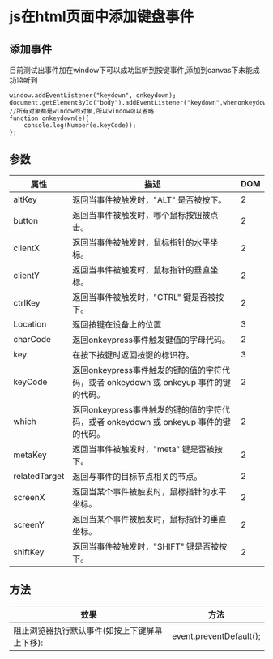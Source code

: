 # js在html页面中添加键盘事件
## 添加事件
目前测试出事件加在window下可以成功监听到按键事件,添加到canvas下未能成功监听到
```
window.addEventListener("keydown", onkeydown);
document.getElementById("body").addEventListener("keydown",whenonkeydown);
//所有对象都是window的对象,所以window可以省略
function onkeydown(e){
	console.log(Number(e.keyCode));
};
```
## 参数
属性|描述|DOM
---|---|---
altKey|返回当事件被触发时，"ALT" 是否被按下。|2
button|返回当事件被触发时，哪个鼠标按钮被点击。|2
clientX|返回当事件被触发时，鼠标指针的水平坐标。|2
clientY|返回当事件被触发时，鼠标指针的垂直坐标。|2
ctrlKey|返回当事件被触发时，"CTRL" 键是否被按下。|2
Location|返回按键在设备上的位置|3
charCode|返回onkeypress事件触发键值的字母代码。|2
key|在按下按键时返回按键的标识符。|3
keyCode|返回onkeypress事件触发的键的值的字符代码，或者 onkeydown 或 onkeyup 事件的键的代码。|2
which|返回onkeypress事件触发的键的值的字符代码，或者 onkeydown 或 onkeyup 事件的键的代码。|2
metaKey|返回当事件被触发时，"meta" 键是否被按下。|2
relatedTarget|返回与事件的目标节点相关的节点。|2
screenX|返回当某个事件被触发时，鼠标指针的水平坐标。|2
screenY|返回当某个事件被触发时，鼠标指针的垂直坐标。|2
shiftKey|返回当事件被触发时，"SHIFT" 键是否被按下。|2

## 方法
效果|方法
---|---
阻止浏览器执行默认事件(如按上下键屏幕上下移):|event.preventDefault();